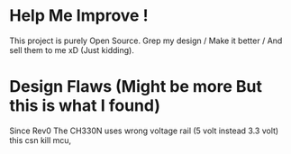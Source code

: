 # Help Me Improve !

This project is purely Open Source. Grep my design / Make it better / And sell them to me xD (Just kidding).

# Design Flaws (Might be more But this is what I found) 

Since Rev0
The CH330N uses wrong voltage rail (5 volt instead 3.3 volt) this csn kill mcu,
